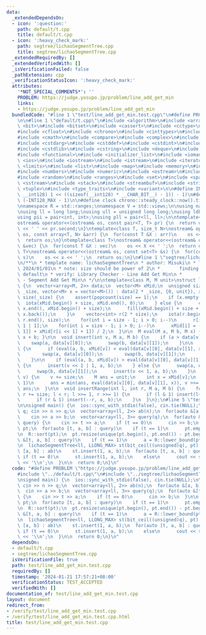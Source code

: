 ```yaml
---
data:
  _extendedDependsOn:
  - icon: ':question:'
    path: default/t.cpp
    title: default/t.cpp
  - icon: ':heavy_check_mark:'
    path: segtree/lichaoSegmentTree.cpp
    title: segtree/lichaoSegmentTree.cpp
  _extendedRequiredBy: []
  _extendedVerifiedWith: []
  _isVerificationFailed: false
  _pathExtension: cpp
  _verificationStatusIcon: ':heavy_check_mark:'
  attributes:
    '*NOT_SPECIAL_COMMENTS*': ''
    PROBLEM: https://judge.yosupo.jp/problem/line_add_get_min
    links:
    - https://judge.yosupo.jp/problem/line_add_get_min
  bundledCode: "#line 1 \"test/line_add_get_min.test.cpp\"\n#define PROBLEM \"https://judge.yosupo.jp/problem/line_add_get_min\"\
    \n\n#line 1 \"default/t.cpp\"\n#include <algorithm>\n#include <array>\n#include\
    \ <bit>\n#include <bitset>\n#include <cassert>\n#include <cctype>\n#include <cfenv>\n\
    #include <cfloat>\n#include <chrono>\n#include <cinttypes>\n#include <climits>\n\
    #include <cmath>\n#include <compare>\n#include <complex>\n#include <concepts>\n\
    #include <cstdarg>\n#include <cstddef>\n#include <cstdint>\n#include <cstdio>\n\
    #include <cstdlib>\n#include <cstring>\n#include <deque>\n#include <fstream>\n\
    #include <functional>\n#include <initializer_list>\n#include <iomanip>\n#include\
    \ <ios>\n#include <iostream>\n#include <istream>\n#include <iterator>\n#include\
    \ <limits>\n#include <list>\n#include <map>\n#include <memory>\n#include <new>\n\
    #include <numbers>\n#include <numeric>\n#include <ostream>\n#include <queue>\n\
    #include <random>\n#include <ranges>\n#include <set>\n#include <span>\n#include\
    \ <sstream>\n#include <stack>\n#include <streambuf>\n#include <string>\n#include\
    \ <tuple>\n#include <type_traits>\n#include <variant>\n\n#define INT128_MAX (__int128)(((unsigned\
    \ __int128) 1 << ((sizeof(__int128) * __CHAR_BIT__) - 1)) - 1)\n#define INT128_MIN\
    \ (-INT128_MAX - 1)\n\n#define clock chrono::steady_clock::now().time_since_epoch().count()\n\
    \nnamespace R = std::ranges;\nnamespace V = std::views;\n\nusing namespace std;\n\
    \nusing ll = long long;\nusing ull = unsigned long long;\nusing ldb = long double;\n\
    using pii = pair<int, int>;\nusing pll = pair<ll, ll>;\n\ntemplate<class T>\n\
    ostream& operator<<(ostream& os, const pair<T, T> pr) {\n  return os << pr.first\
    \ << ' ' << pr.second;\n}\ntemplate<class T, size_t N>\nostream& operator<<(ostream&\
    \ os, const array<T, N> &arr) {\n  for(const T &X : arr)\n    os << X << ' ';\n\
    \  return os;\n}\ntemplate<class T>\nostream& operator<<(ostream& os, const vector<T>\
    \ &vec) {\n  for(const T &X : vec)\n    os << X << ' ';\n  return os;\n}\ntemplate<class\
    \ T>\nostream& operator<<(ostream& os, const set<T> &s) {\n  for(const T &x :\
    \ s)\n    os << x << ' ';\n  return os;\n}\n#line 1 \"segtree/lichaoSegmentTree.cpp\"\
    \n/**\n * template name: lichaoSegmentTree\n * author: Misuki\n * last update:\
    \ 2024/01/01\n * note: size should be power of 2\n *       finding min line in\
    \ default\n * verify: Library Checker - Line Add Get Min\n *         Library Checker\
    \ - Segment Add Get Min\n */\n\ntemplate<class M, M unit>\nstruct lichaoSegmentTree\
    \ {\n  vector<array<M, 2>> data;\n  vector<M> xMid;\n  unsigned size;\n\n  lichaoSegmentTree(unsigned\
    \ _size, vector<M> x = vector<M>()) : data(2 * _size, {0, unit}), xMid(2 * _size),\
    \ size(_size) {\n    assert(popcount(size) == 1);\n    if (x.empty()) {\n    \
    \  iota(xMid.begin() + size, xMid.end(), 0);\n    } else {\n      copy(x.begin(),\
    \ x.end(), xMid.begin() + size);\n      fill(xMid.begin() + size + ssize(x), xMid.end(),\
    \ x.back());\n    }\n    vector<int> r(2 * size);\n    iota(r.begin() + size,\
    \ r.end(), size);\n    for(int i = size - 1; i > 0; i--)\n      r[i] = r[i <<\
    \ 1 | 1];\n    for(int i = size - 1; i > 0; i--)\n      xMid[i] = (xMid[r[i <<\
    \ 1]] + xMid[r[i << 1] + 1]) / 2;\n  }\n\n  M eval(M a, M b, M x) { return a *\
    \ x + b; }\n\n  void insert(int v, M a, M b) {\n    if (a > data[v][0]) {\n  \
    \    swap(a, data[v][0]);\n      swap(b, data[v][1]);\n    }\n\n    if (v >= size)\
    \ {\n      if (eval(a, b, xMid[v]) < eval(data[v][0], data[v][1], xMid[v])) {\n\
    \        swap(a, data[v][0]);\n        swap(b, data[v][1]);\n      }\n      return;\n\
    \    }\n\n    if (eval(a, b, xMid[v]) > eval(data[v][0], data[v][1], xMid[v]))\
    \ {\n      insert(v << 1 | 1, a, b);\n    } else {\n      swap(a, data[v][0]);\n\
    \      swap(b, data[v][1]);\n      insert(v << 1, a, b);\n    }\n  }\n\n  M query(int\
    \ v) {\n    v += size;\n    M ans = unit;\n    int x = xMid[v];\n    while(v >=\
    \ 1)\n      ans = min(ans, eval(data[v][0], data[v][1], x)), v >>= 1;\n    return\
    \ ans;\n  }\n\n  void insertRange(int l, int r, M a, M b) {\n    for(l += size,\
    \ r += size; l < r; l >>= 1, r >>= 1) {\n      if (l & 1) insert(l++, a, b);\n\
    \      if (r & 1) insert(--r, a, b);\n    }\n  }\n};\n#line 5 \"test/line_add_get_min.test.cpp\"\
    \n\nsigned main() {\n  ios::sync_with_stdio(false), cin.tie(NULL);\n\n  int n,\
    \ q; cin >> n >> q;\n  vector<array<ll, 2>> ab(n);\n  for(auto &[a, b] : ab)\n\
    \    cin >> a >> b;\n  vector<array<ll, 3>> query(q);\n  for(auto &[t, a, b] :\
    \ query) {\n    cin >> t >> a;\n    if (t == 0)\n      cin >> b;\n  }\n\n  vector<ll>\
    \ pt;\n  for(auto [t, a, b] : query)\n    if (t == 1)\n      pt.emplace_back(a);\n\
    \n  R::sort(pt);\n  pt.resize(unique(pt.begin(), pt.end()) - pt.begin());\n  for(auto\
    \ &[t, a, b] : query)\n    if (t == 1)\n      a = R::lower_bound(pt, a) - pt.begin();\n\
    \n  lichaoSegmentTree<ll, LLONG_MAX> st(bit_ceil((unsigned)q), pt);\n  for(auto\
    \ [a, b] : ab)\n    st.insert(1, a, b);\n  for(auto [t, a, b] : query) {\n   \
    \ if (t == 0)\n      st.insert(1, a, b);\n    else\n      cout << st.query(a)\
    \ << '\\n';\n  }\n\n  return 0;\n}\n"
  code: "#define PROBLEM \"https://judge.yosupo.jp/problem/line_add_get_min\"\n\n\
    #include \"../default/t.cpp\"\n#include \"../segtree/lichaoSegmentTree.cpp\"\n\
    \nsigned main() {\n  ios::sync_with_stdio(false), cin.tie(NULL);\n\n  int n, q;\
    \ cin >> n >> q;\n  vector<array<ll, 2>> ab(n);\n  for(auto &[a, b] : ab)\n  \
    \  cin >> a >> b;\n  vector<array<ll, 3>> query(q);\n  for(auto &[t, a, b] : query)\
    \ {\n    cin >> t >> a;\n    if (t == 0)\n      cin >> b;\n  }\n\n  vector<ll>\
    \ pt;\n  for(auto [t, a, b] : query)\n    if (t == 1)\n      pt.emplace_back(a);\n\
    \n  R::sort(pt);\n  pt.resize(unique(pt.begin(), pt.end()) - pt.begin());\n  for(auto\
    \ &[t, a, b] : query)\n    if (t == 1)\n      a = R::lower_bound(pt, a) - pt.begin();\n\
    \n  lichaoSegmentTree<ll, LLONG_MAX> st(bit_ceil((unsigned)q), pt);\n  for(auto\
    \ [a, b] : ab)\n    st.insert(1, a, b);\n  for(auto [t, a, b] : query) {\n   \
    \ if (t == 0)\n      st.insert(1, a, b);\n    else\n      cout << st.query(a)\
    \ << '\\n';\n  }\n\n  return 0;\n}\n"
  dependsOn:
  - default/t.cpp
  - segtree/lichaoSegmentTree.cpp
  isVerificationFile: true
  path: test/line_add_get_min.test.cpp
  requiredBy: []
  timestamp: '2024-01-21 17:57:21+08:00'
  verificationStatus: TEST_ACCEPTED
  verifiedWith: []
documentation_of: test/line_add_get_min.test.cpp
layout: document
redirect_from:
- /verify/test/line_add_get_min.test.cpp
- /verify/test/line_add_get_min.test.cpp.html
title: test/line_add_get_min.test.cpp
---
```

